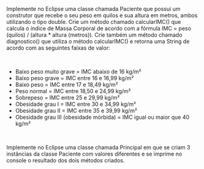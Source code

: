 Implemente no Eclipse uma classe chamada Paciente que possui um construtor que recebe o seu peso em quilos e sua altura em metros, ambos utilizando o tipo double. Crie um método chamado calcularIMC() que calcula o índice de Massa Corporal de acordo com a fórmula IMC = peso (quilos) / (altura * altura (metros)). Crie também um método chamado diagnostico() que utiliza o método calcularIMC() e retorna uma String de acordo com as seguintes faixas de valor:

<br/>

<ul>
<li>Baixo peso muito grave = IMC abaixo de 16 kg/m²</li>
<li>Baixo peso grave = IMC entre 16 e 16,99 kg/m²</li>
<li>Baixo peso = IMC entre 17 e 18,49 kg/m²</li>
<li>Peso normal = IMC entre 18,50 e 24,99 kg/m²</li>
<li>Sobrepeso = IMC entre 25 e 29,99 kg/m²</li>
<li>Obesidade grau I = IMC entre 30 e 34,99 kg/m²</li>
<li>Obesidade grau II = IMC entre 35 e 39,99 kg/m²</li>
<li>Obesidade grau III (obesidade mórbida) = IMC igual ou maior que 40 kg/m²</li>
</ul>

<br/>

Implemente no Eclipse uma classe chamada Principal em que se criam 3 instâncias da classe Paciente com valores diferentes e se imprime no console o resultado dos dois métodos criados.
